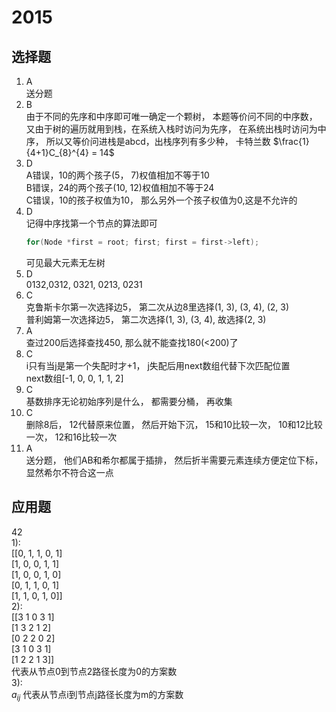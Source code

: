 # 2015
## 选择题
1. A  
送分题  
1. B  
由于不同的先序和中序即可唯一确定一个颗树， 本题等价问不同的中序数， 又由于树的遍历就用到栈，在系统入栈时访问为先序， 在系统出栈时访问为中序， 所以又等价问进栈是abcd，出栈序列有多少种， 卡特兰数 $\frac{1}{4+1}C_{8}^{4} = 14$  
1. D  
A错误，10的两个孩子(5， 7)权值相加不等于10  
B错误，24的两个孩子(10, 12)权值相加不等于24  
C错误，10的孩子权值为10， 那么另外一个孩子权值为0,这是不允许的  
1. D  
记得中序找第一个节点的算法即可  
    ```c++
    for(Node *first = root; first; first = first->left);
    ```
    可见最大元素无左树  
1. D  
0132,0312,  0321,  0213,  0231  
1. C  
克鲁斯卡尔第一次选择边5， 第二次从边8里选择(1, 3), (3, 4), (2, 3)  
普利姆第一次选择边5， 第二次选择(1, 3), (3, 4), 故选择(2, 3)  
1. A  
查过200后选择查找450, 那么就不能查找180(<200)了  
1. C  
i只有当j是第一个失配时才+1， j失配后用next数组代替下次匹配位置  
next数组[-1, 0, 0, 1, 1, 2]  
1. C  
基数排序无论初始序列是什么， 都需要分桶， 再收集  
1.  C  
删除8后， 12代替原来位置， 然后开始下沉， 15和10比较一次， 10和12比较一次， 12和16比较一次  
1.  A  
送分题， 他们AB和希尔都属于插排， 然后折半需要元素连续方便定位下标， 显然希尔不符合这一点
## 应用题
42  
1):  
[[0, 1, 1, 0, 1]  
[1, 0, 0, 1, 1]  
[1, 0, 0, 1, 0]  
[0, 1, 1, 0, 1]  
[1, 1, 0, 1, 0]]  
2):  
[[3 1 0 3 1]  
 [1 3 2 1 2]  
 [0 2 2 0 2]  
 [3 1 0 3 1]  
 [1 2 2 1 3]]  
代表从节点0到节点2路径长度为0的方案数  
3):  
$a_{ij}$ 代表从节点i到节点j路径长度为m的方案数  